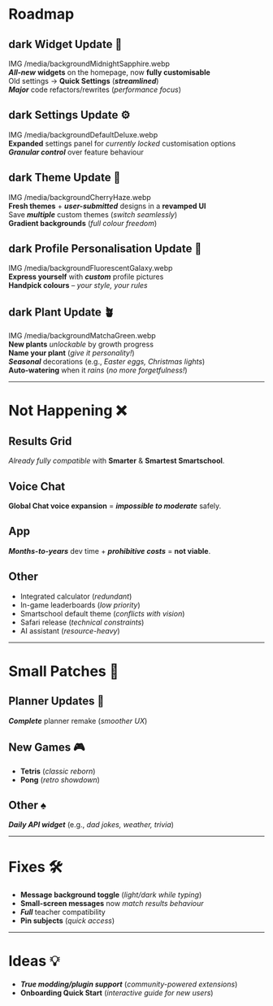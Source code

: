 # Roadmap

## dark Widget Update 🧩

IMG /media/backgroundMidnightSapphire.webp  
**_All-new_** **widgets** on the homepage, now **fully customisable**  
Old settings → **Quick Settings** (**_streamlined_**)  
**_Major_** code refactors/rewrites (_performance focus_)

## dark Settings Update ⚙️

IMG /media/backgroundDefaultDeluxe.webp  
**Expanded** settings panel for _currently locked_ customisation options  
**_Granular control_** over feature behaviour

## dark Theme Update 🎨

IMG /media/backgroundCherryHaze.webp  
**Fresh themes** + **_user-submitted_** designs in a **revamped UI**  
Save **_multiple_** custom themes (_switch seamlessly_)  
**Gradient backgrounds** (_full colour freedom_)

## dark Profile Personalisation Update 🪪

IMG /media/backgroundFluorescentGalaxy.webp  
**Express yourself** with **_custom_** profile pictures  
**Handpick colours** – _your style, your rules_

## dark Plant Update 🪴

IMG /media/backgroundMatchaGreen.webp  
**New plants** _unlockable_ by growth progress  
**Name your plant** (_give it personality!_)  
**_Seasonal_** decorations (e.g., _Easter eggs, Christmas lights_)  
**Auto-watering** when it _rains_ (_no more forgetfulness!_)

---

# Not Happening ❌

## Results Grid

_Already fully compatible_ with **Smarter** & **Smartest Smartschool**.

## Voice Chat

**Global Chat voice expansion** = **_impossible to moderate_** safely.

## App

**_Months-to-years_** dev time + **_prohibitive costs_** = **not viable**.

## Other

- Integrated calculator (_redundant_)
- In-game leaderboards (_low priority_)
- Smartschool default theme (_conflicts with vision_)
- Safari release (_technical constraints_)
- AI assistant (_resource-heavy_)

---

# Small Patches 🔧

## Planner Updates 📅

**_Complete_** planner remake (_smoother UX_)

## New Games 🎮

- **Tetris** (_classic reborn_)
- **Pong** (_retro showdown_)

## Other ♠️

**_Daily API widget_** (e.g., _dad jokes, weather, trivia_)

---

# Fixes 🛠️

- **Message background toggle** (_light/dark while typing_)
- **Small-screen messages** now _match results behaviour_
- **_Full_** teacher compatibility
- **Pin subjects** (_quick access_)

---

# Ideas 💡

- **_True modding/plugin support_** (_community-powered extensions_)
- **Onboarding Quick Start** (_interactive guide for new users_)
